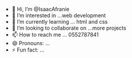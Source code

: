 - 👋 Hi, I’m @IsaacAfranie
- 👀 I’m interested in ...web development 
- 🌱 I’m currently learning ... html and css 
- 💞️ I’m looking to collaborate on ...more projects 
- 📫 How to reach me ... 0552787841
- 😄 Pronouns: ...
- ⚡ Fun fact: ...

<!---
IsaacAfranie/IsaacAfranie is a ✨ special ✨ repository because its `README.md` (this file) appears on your GitHub profile.
You can click the Preview link to take a look at your changes.
--->
